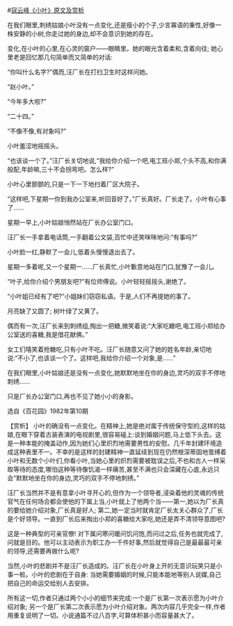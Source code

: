 #[寇云峰《小叶》原文及赏析](https://www.vrrw.net/wx/15184.html)

在我们眼里,刺绣姑娘小叶没有一点变化,还是瘦小的个子,少言寡语的秉性,好像一株安静的小树,你走过她的身边,却不会意识到她的存在。

变化,在小叶的心里,在心灵的窗户——眼睛里。她的眼光含着柔和,含着向往; 她心里老是回忆那几句简单而又简单的对话:

“你叫什么名字?”偶而,汪厂长在打扫卫生时这样问她。

“赵小叶。”

“今年多大啦?”

“二十四。”

“不像不像,有对象吗?”

小叶羞涩地摇摇头。

“也该谈一个了。”汪厂长关切地说,“我给你介绍一个吧,电工班小郑,个头不高,和你满般配,年龄嘛,三十不会拐弯吧。怎么样?”

小叶心里颤颤的,只是一下一下地扫着厂区大院子。

“这样吧,下星期一你到我办公室来,听回音好了。”厂长真好。厂长走了。小叶有心事了……

星期一早上,小叶姑娘悄然站在厂长办公室门口。

汪厂长一手拿着电话筒,一手翻着公文袋,百忙中还笑咪咪地问:“有事吗?”

小叶脸一红,静默了一会儿,低着头慢慢退出去了。

星期一多着呢,又一个星期一……厂长真忙,小叶歉意地站在门口,犹豫了一会儿。

“叶子,给你介绍个男朋友吧?”有位师傅说。小叶轻轻摇摇头,谢绝了。

“小叶姐已经有了吧?”小姐妹们窃窃私语。于是,人们不再提她的事了。

月亮缺了又圆了; 树叶绿了又黄了。

偶而有一次,汪厂长来到刺绣组,掏出一把糖,微笑着说:“大家吃糖吧,电工班小郑给办公室送的喜糖,我是借花献佛。”

女工们嘻笑着抢糖吃,只有小叶不吃。汪厂长随意又问了她的姓名年龄,亲切地说:“不小了,也该谈一个了。这样吧,我给你介绍一个对象,是……”

在我们眼里,小叶姑娘还是没有一点变化,她默默地坐在你的身边,灵巧的双手不停地刺绣……

只是厂长办公室门口,再也不见了她小小的身影。

选自《百花园》1982年第10期



【赏析】 小叶的确没有一点变化。在精神上,她是绝对属于传统保守型的,这样的姑娘,在眼下穿着古装表演的电视剧里,很容易碰上:谈到婚姻问题,马上低下头去。这是一种本能的掩盖动作,因为她们心里炽烈地需要男性的安慰。几千年封建环境造成这种表里不一。不幸的是这样的封建精神一直延续到现在仍然根深蒂固地茧缚着小叶和无数个小叶们,你看小叶,当她心里的炽烈需要被耽误之后,不也和古人一样采取等待的态度,哪怕这种等待像饥渴一样痛苦,甚至不满也只会深藏在心底,永远只会“默默地坐在你的身边,灵巧的双手不停地刺绣。”

汪厂长当然并不是有意拿小叶寻开心的,但作为一个领导者,浸染着他的灵魂的传统官气在任何场合都会使他的下属上当,小叶就上了他两个当——第一,她以为厂长真的要给她介绍对象,厂长真是好人; 第二,她一定当时就肯定厂长太关心群众了,厂长是个好领导。一直到厂长后来掏出小郑的喜糖给大家吃,她还是弄不清领导意图吧?

这是一种典型的可亲官僚! 对下属问寒问暖问饥问饱,而问过之后,任务也就完成了,问就是目的。他可以主动表示为职工办一千件好事,然后就觉得自己是最最最可亲的领导,还需要再做什么呢?

当然,小叶的悲剧并不是汪厂长造成的。汪厂长在小叶身上开的无意识玩笑只是小事一桩。小叶的悲剧在于自身: 当她需要婚姻的时候,只能本能地等别人说媒,自己把自己的命运交给别人去安排。

所有这一切,作者只通过两个小小的细节来完成:一个是厂长第一次表示愿为小叶介绍对象; 另一个是厂长第二次表示愿为小叶介绍对象。两次内容几乎完全一样,作者用重复说明了一切。小说通篇不过八百字,可算体积甚小而容量甚大了。


